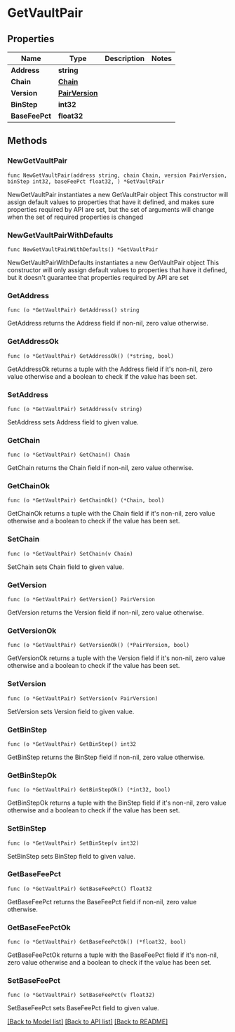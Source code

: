 # GetVaultPair

## Properties

Name | Type | Description | Notes
------------ | ------------- | ------------- | -------------
**Address** | **string** |  | 
**Chain** | [**Chain**](Chain.md) |  | 
**Version** | [**PairVersion**](PairVersion.md) |  | 
**BinStep** | **int32** |  | 
**BaseFeePct** | **float32** |  | 

## Methods

### NewGetVaultPair

`func NewGetVaultPair(address string, chain Chain, version PairVersion, binStep int32, baseFeePct float32, ) *GetVaultPair`

NewGetVaultPair instantiates a new GetVaultPair object
This constructor will assign default values to properties that have it defined,
and makes sure properties required by API are set, but the set of arguments
will change when the set of required properties is changed

### NewGetVaultPairWithDefaults

`func NewGetVaultPairWithDefaults() *GetVaultPair`

NewGetVaultPairWithDefaults instantiates a new GetVaultPair object
This constructor will only assign default values to properties that have it defined,
but it doesn't guarantee that properties required by API are set

### GetAddress

`func (o *GetVaultPair) GetAddress() string`

GetAddress returns the Address field if non-nil, zero value otherwise.

### GetAddressOk

`func (o *GetVaultPair) GetAddressOk() (*string, bool)`

GetAddressOk returns a tuple with the Address field if it's non-nil, zero value otherwise
and a boolean to check if the value has been set.

### SetAddress

`func (o *GetVaultPair) SetAddress(v string)`

SetAddress sets Address field to given value.


### GetChain

`func (o *GetVaultPair) GetChain() Chain`

GetChain returns the Chain field if non-nil, zero value otherwise.

### GetChainOk

`func (o *GetVaultPair) GetChainOk() (*Chain, bool)`

GetChainOk returns a tuple with the Chain field if it's non-nil, zero value otherwise
and a boolean to check if the value has been set.

### SetChain

`func (o *GetVaultPair) SetChain(v Chain)`

SetChain sets Chain field to given value.


### GetVersion

`func (o *GetVaultPair) GetVersion() PairVersion`

GetVersion returns the Version field if non-nil, zero value otherwise.

### GetVersionOk

`func (o *GetVaultPair) GetVersionOk() (*PairVersion, bool)`

GetVersionOk returns a tuple with the Version field if it's non-nil, zero value otherwise
and a boolean to check if the value has been set.

### SetVersion

`func (o *GetVaultPair) SetVersion(v PairVersion)`

SetVersion sets Version field to given value.


### GetBinStep

`func (o *GetVaultPair) GetBinStep() int32`

GetBinStep returns the BinStep field if non-nil, zero value otherwise.

### GetBinStepOk

`func (o *GetVaultPair) GetBinStepOk() (*int32, bool)`

GetBinStepOk returns a tuple with the BinStep field if it's non-nil, zero value otherwise
and a boolean to check if the value has been set.

### SetBinStep

`func (o *GetVaultPair) SetBinStep(v int32)`

SetBinStep sets BinStep field to given value.


### GetBaseFeePct

`func (o *GetVaultPair) GetBaseFeePct() float32`

GetBaseFeePct returns the BaseFeePct field if non-nil, zero value otherwise.

### GetBaseFeePctOk

`func (o *GetVaultPair) GetBaseFeePctOk() (*float32, bool)`

GetBaseFeePctOk returns a tuple with the BaseFeePct field if it's non-nil, zero value otherwise
and a boolean to check if the value has been set.

### SetBaseFeePct

`func (o *GetVaultPair) SetBaseFeePct(v float32)`

SetBaseFeePct sets BaseFeePct field to given value.



[[Back to Model list]](../README.md#documentation-for-models) [[Back to API list]](../README.md#documentation-for-api-endpoints) [[Back to README]](../README.md)


